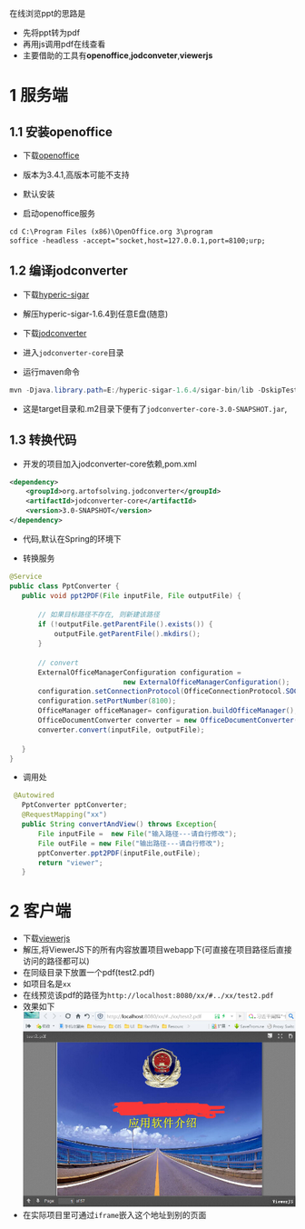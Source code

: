 在线浏览ppt的思路是
- 先将ppt转为pdf
- 再用js调用pdf在线查看
- 主要借助的工具有**openoffice**,**jodconveter**,**viewerjs**

# 1 服务端

## 1.1 安装openoffice
- 下载[openoffice](http://iweb.dl.sourceforge.net/project/openofficeorg.mirror/localized/zh-CN/3.4.1/Apache_OpenOffice_incubating_3.4.1_Win_x86_install_zh-CN.exe
)

- 版本为3.4.1,高版本可能不支持
- 默认安装
- 启动openoffice服务

```shell
cd C:\Program Files (x86)\OpenOffice.org 3\program
soffice -headless -accept="socket,host=127.0.0.1,port=8100;urp;
```

## 1.2 编译jodconverter
- 下载[hyperic-sigar](http://colocrossing.dl.sourceforge.net/project/sigar/sigar/1.6/hyperic-sigar-1.6.4.zip
)

- 解压hyperic-sigar-1.6.4到任意E盘(随意)

- 下载[jodconverter](https://github.com/mirkonasato/jodconverter)

- 进入`jodconverter-core`目录

- 运行maven命令
```java
mvn -Djava.library.path=E:/hyperic-sigar-1.6.4/sigar-bin/lib -DskipTests install
```
- 这是target目录和.m2目录下便有了`jodconverter-core-3.0-SNAPSHOT.jar`,



## 1.3 转换代码

- 开发的项目加入jodconverter-core依赖,pom.xml
```xml
<dependency>
    <groupId>org.artofsolving.jodconverter</groupId>
    <artifactId>jodconverter-core</artifactId>
    <version>3.0-SNAPSHOT</version>
</dependency>
```

- 代码,默认在Spring的环境下

 - 转换服务
 
 ```java
 @Service
public class PptConverter {
    public void ppt2PDF(File inputFile, File outputFile) {

        // 如果目标路径不存在, 则新建该路径
        if (!outputFile.getParentFile().exists()) {
            outputFile.getParentFile().mkdirs();
        }

        // convert
        ExternalOfficeManagerConfiguration configuration = 
                             new ExternalOfficeManagerConfiguration();
        configuration.setConnectionProtocol(OfficeConnectionProtocol.SOCKET);
        configuration.setPortNumber(8100);
        OfficeManager officeManager= configuration.buildOfficeManager();
        OfficeDocumentConverter converter = new OfficeDocumentConverter(officeManager);
        converter.convert(inputFile, outputFile);

    }
}

 ```

 - 调用处

 ```java
  @Autowired
    PptConverter pptConverter;
    @RequestMapping("xx")
    public String convertAndView() throws Exception{
        File inputFile =  new File("输入路径---请自行修改");
        File outFile = new File("输出路径---请自行修改");
        pptConverter.ppt2PDF(inputFile,outFile);
        return "viewer";
    }
 ```


# 2 客户端

- 下载[viewerjs](http://viewerjs.org/releases/viewerjs-0.5.7.zip)
- 解压,将ViewerJS下的所有内容放置项目webapp下(可直接在项目路径后直接访问的路径都可以)
- 在同级目录下放置一个pdf(test2.pdf)
- 如项目名是`xx`
- 在线预览该pdf的路径为`http://localhost:8080/xx/#../xx/test2.pdf`
- 效果如下
![](resources/1.jpg)
- 在实际项目里可通过`iframe`嵌入这个地址到别的页面